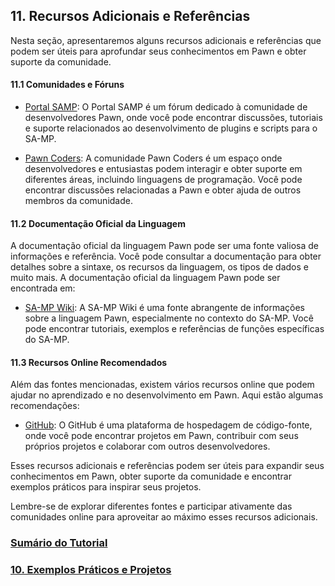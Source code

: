 ## 11. Recursos Adicionais e Referências

Nesta seção, apresentaremos alguns recursos adicionais e referências que podem ser úteis para aprofundar seus conhecimentos em Pawn e obter suporte da comunidade.

#### 11.1 Comunidades e Fóruns

- [Portal SAMP](https://portalsamp.com/): O Portal SAMP é um fórum dedicado à comunidade de desenvolvedores Pawn, onde você pode encontrar discussões, tutoriais e suporte relacionados ao desenvolvimento de plugins e scripts para o SA-MP.

- [Pawn Coders](https://discord.gg/Vmx2p5CC5k/): A comunidade Pawn Coders é um espaço onde desenvolvedores e entusiastas podem interagir e obter suporte em diferentes áreas, incluindo linguagens de programação. Você pode encontrar discussões relacionadas a Pawn e obter ajuda de outros membros da comunidade.

#### 11.2 Documentação Oficial da Linguagem

A documentação oficial da linguagem Pawn pode ser uma fonte valiosa de informações e referência. Você pode consultar a documentação para obter detalhes sobre a sintaxe, os recursos da linguagem, os tipos de dados e muito mais. A documentação oficial da linguagem Pawn pode ser encontrada em:

- [SA-MP Wiki](https://sampwiki.blast.hk/): A SA-MP Wiki é uma fonte abrangente de informações sobre a linguagem Pawn, especialmente no contexto do SA-MP. Você pode encontrar tutoriais, exemplos e referências de funções específicas do SA-MP.

#### 11.3 Recursos Online Recomendados

Além das fontes mencionadas, existem vários recursos online que podem ajudar no aprendizado e no desenvolvimento em Pawn. Aqui estão algumas recomendações:

- [GitHub](https://github.com/): O GitHub é uma plataforma de hospedagem de código-fonte, onde você pode encontrar projetos em Pawn, contribuir com seus próprios projetos e colaborar com outros desenvolvedores.

Esses recursos adicionais e referências podem ser úteis para expandir seus conhecimentos em Pawn, obter suporte da comunidade e encontrar exemplos práticos para inspirar seus projetos.

Lembre-se de explorar diferentes fontes e participar ativamente das comunidades online para aproveitar ao máximo esses recursos adicionais.

### [Sumário do Tutorial](https://github.com/device-black/pawn-tutorial/)
### [10. Exemplos Práticos e Projetos](https://github.com/Device-Black/Pawn-Tutorial/blob/DeviceBlack/Exemplos%20Pr%C3%A1ticos%20e%20Projetos.md)